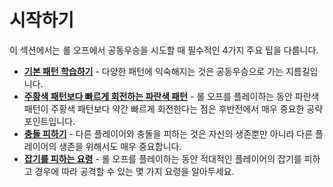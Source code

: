 # 시작하기

이 섹션에서는 롤 오프에서 공동우승을 시도할 때 필수적인 4가지 주요 팁을 다룹니다.

* [**기본 패턴 학습하기**](./learning-the-rolls.md) - 다양한 패턴에 익숙해지는 것은 공동우승으로 가는 지름길입니다.
* [**주황색 패턴보다 빠르게 회전하는 파란색 패턴**](./blue-spins-faster-than-orange.md) - 롤 오프를 플레이하는 동안 파란색 패턴이 주황색 패턴보다 약간 빠르게 회전한다는 점은 후반전에서 매우 중요한 공략 포인트입니다.
* [**충돌 피하기**](./reducing-desync.md) - 다른 플레이어와 충돌을 피하는 것은 자신의 생존뿐만 아니라 다른 플레이어의 생존을 위해서도 매우 중요합니다.
* [**잡기를 피하는 요령**](./avoiding-griefers.md) - 롤 오프를 플레이하는 동안 적대적인 플레이어의 잡기를 피하고 경우에 따라 공격할 수 있는 몇 가지 요령을 알아두세요.
